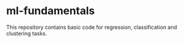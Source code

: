 # ml-fundamentals
This repository contains basic code for regression, classification and clustering tasks. 
